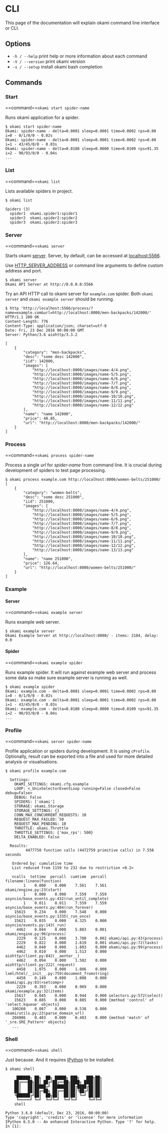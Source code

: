 # CLI
This page of the documentation will explain okami command line interface or CLI.


## Options
- `-h / --help` print help or more information about each command
- `-V / --version` print okami version
- `-s / --setup` install okami bash completion


## Commands

### Start
==command==`okami start spider-name`

Runs okami application for a spider.
```
$ okami start spider-name
Okami: spider-name - delta=0.0001 sleep=0.0001 time=0.0002 rps=0.00   i=0 - 0/1/0/0 - 0.02s
Okami: spider-name - delta=0.0001 sleep=0.0001 time=0.0002 rps=0.00   i=1 - 43/45/0/0 - 0.03s
Okami: spider-name - delta=0.0108 sleep=0.0000 time=0.0109 rps=91.35  i=2 - 90/93/0/0 - 0.04s
...
```


### List
==command==`okami list`

Lists available spiders in project.
```
$ okami list

Spiders (3)
  spider1  okami.spider1:spider1
  spider2  okami.spider2:spider2
  spider3  okami.spider2:spider3
```


### Server
==command==`okami server`

Starts okami [server](server.md). Server, by default, can be accessed at [localhost:5566](http://localhost:5566). 

Use [HTTP_SERVER_ADDRESS](settings.md#http_server_address) or command line arguments to define custom address and port.
```
$ okami server
Okami API Server at http://0.0.0.0:5566
```

Try an API HTTP call to okami server for `example.com` spider. Both `okami server` and `okami example server` should be running.
```
$ http 'http://localhost:5566/process/?name=example.com&url=http://localhost:8000/men-backpacks/142000/'
HTTP/1.1 200 OK
Content-Length: 776
Content-Type: application/json; charset=utf-8
Date: Fri, 23 Dec 2016 00:00:00 GMT
Server: Python/3.6 aiohttp/3.3.2

[
    {
        "category": "men-backpacks",
        "desc": "some desc 142000",
        "iid": 142000,
        "images": [
            "http://localhost:8000/images/name-4/4.png",
            "http://localhost:8000/images/name-5/5.png",
            "http://localhost:8000/images/name-6/6.png",
            "http://localhost:8000/images/name-7/7.png",
            "http://localhost:8000/images/name-8/8.png",
            "http://localhost:8000/images/name-9/9.png",
            "http://localhost:8000/images/name-10/10.png",
            "http://localhost:8000/images/name-11/11.png",
            "http://localhost:8000/images/name-12/12.png"
        ],
        "name": "name 142000",
        "price": 48.85,
        "url": "http://localhost:8000/men-backpacks/142000/"
    }
]
```

### Process
==command==`okami process spider-name`

Process a single *url* for *spider-name* from command line. It is crucial during development of spiders to test page processing.
```
$ okami process example.com http://localhost:8000/women-belts/251000/
[
    {
        "category": "women-belts",
        "desc": "some desc 251000",
        "iid": 251000,
        "images": [
            "http://localhost:8000/images/name-4/4.png",
            "http://localhost:8000/images/name-5/5.png",
            "http://localhost:8000/images/name-6/6.png",
            "http://localhost:8000/images/name-7/7.png",
            "http://localhost:8000/images/name-8/8.png",
            "http://localhost:8000/images/name-9/9.png",
            "http://localhost:8000/images/name-10/10.png",
            "http://localhost:8000/images/name-11/11.png",
            "http://localhost:8000/images/name-12/12.png",
            "http://localhost:8000/images/name-13/13.png"
        ],
        "name": "name 251000",
        "price": 126.64,
        "url": "http://localhost:8000/women-belts/251000/"
    }
]
```


### Example

#### Server
==command==`okami example server`

Runs example web server.
```
$ okami example server
Okami Example Server at http://localhost:8000/ - items: 2184, delay: 0.0
```


#### Spider
==command==`okami example spider`

Runs example spider. It will run against example web server and process some data so make sure example server is running as well.
```
$ okami example spider
Okami: example.com - delta=0.0001 sleep=0.0001 time=0.0002 rps=0.00   i=0 - 0/1/0/0 - 0.02s
Okami: example.com - delta=0.0001 sleep=0.0001 time=0.0002 rps=0.00   i=1 - 43/45/0/0 - 0.03s
Okami: example.com - delta=0.0108 sleep=0.0000 time=0.0109 rps=91.35  i=2 - 90/93/0/0 - 0.04s
...
```


### Profile
==command==`okami server spider-name`

Profile application or spiders during development. It is using `cProfile`. Optionally, result can be exported into a file and used for more detailed analysis or visualisations.
```
$ okami profile example.com

  Settings:
    OKAMI_SETTINGS: okami.cfg.example
    LOOP: <_UnixSelectorEventLoop running=False closed=False debug=False>
    DEBUG: False
    SPIDERS: ['okami']
    STORAGE: okami.Storage
    STORAGE_SETTINGS: {}
    CONN_MAX_CONCURRENT_REQUESTS: 10
    REQUEST_MAX_FAILED: 50
    REQUEST_MAX_PENDING: 10
    THROTTLE: okami.Throttle
    THROTTLE_SETTINGS: {'max_rps': 500}
    DELTA_ENABLED: False

  Results:
         4477750 function calls (4472759 primitive calls) in 7.558 seconds

   Ordered by: cumulative time
   List reduced from 1159 to 232 due to restriction <0.2>

   ncalls  tottime  percall  cumtime  percall filename:lineno(function)
        1    0.000    0.000    7.561    7.561 okami/engine.py:23(start)
        1    0.000    0.000    7.559    7.559 asyncio/base_events.py:432(run_until_complete)
        1    0.011    0.011    7.559    7.559 asyncio/base_events.py:404(run_forever)
    15615    0.234    0.000    7.548    0.000 asyncio/base_events.py:1335(_run_once)
    15621    0.035    0.000    6.325    0.000 asyncio/events.py:143(_run)
     4462    0.044    0.000    5.883    0.001 okami/engine.py:96(process)
     2229    0.125    0.000    3.700    0.002 okami/api.py:43(process)
     2229    0.822    0.000    2.619    0.001 okami/api.py:72(tasks)
     4462    0.040    0.000    1.803    0.000 okami/api.py:99(process)
     4462    0.010    0.000    1.513    0.000 aiohttp/client.py:842(__aenter__)
     4462    0.094    0.000    1.502    0.000 aiohttp/client.py:222(_request)
     4458    1.075    0.000    1.086    0.000 lxml/html/__init__.py:759(document_fromstring)
     4458    0.149    0.000    1.008    0.000 okami/api.py:83(<setcomp>)
     2229    0.393    0.000    0.969    0.000 okami/example.py:32(items)
    15617    0.045    0.000    0.944    0.000 selectors.py:572(select)
    15623    0.885    0.000    0.885    0.000 {method 'control' of 'select.kqueue' objects}
   100260    0.087    0.000    0.538    0.000 okami/utils.py:23(parse_domain_url)
   204986    0.403    0.000    0.403    0.000 {method 'match' of '_sre.SRE_Pattern' objects}
   ...
```


### Shell
==command==`okami shell`

Just because. And it requires [IPython](https://ipython.org/) to be installed.
```
$ okami shell

     ██████╗ ██╗  ██╗ █████╗ ███╗   ███╗██╗
    ██╔═══██╗██║ ██╔╝██╔══██╗████╗ ████║██║
    ██║   ██║█████╔╝ ███████║██╔████╔██║██║
    ██║   ██║██╔═██╗ ██╔══██║██║╚██╔╝██║██║
    ╚██████╔╝██║  ██╗██║  ██║██║ ╚═╝ ██║██║
     ╚═════╝ ╚═╝  ╚═╝╚═╝  ╚═╝╚═╝     ╚═╝╚═╝
    shell

Python 3.6.0 (default, Dec 23, 2016, 00:00:00)
Type 'copyright', 'credits' or 'license' for more information
IPython 6.5.0 -- An enhanced Interactive Python. Type '?' for help.
In [1]:
```
